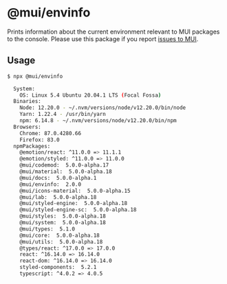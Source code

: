 # @mui/envinfo

Prints information about the current environment relevant to MUI packages to the console.
Please use this package if you report [issues to MUI](https://github.com/mui/mui/issues).

## Usage

```bash
$ npx @mui/envinfo

  System:
    OS: Linux 5.4 Ubuntu 20.04.1 LTS (Focal Fossa)
  Binaries:
    Node: 12.20.0 - ~/.nvm/versions/node/v12.20.0/bin/node
    Yarn: 1.22.4 - /usr/bin/yarn
    npm: 6.14.8 - ~/.nvm/versions/node/v12.20.0/bin/npm
  Browsers:
    Chrome: 87.0.4280.66
    Firefox: 83.0
  npmPackages:
    @emotion/react: ^11.0.0 => 11.1.1
    @emotion/styled: ^11.0.0 => 11.0.0
    @mui/codemod:  5.0.0-alpha.17
    @mui/material:  5.0.0-alpha.18
    @mui/docs:  5.0.0-alpha.1
    @mui/envinfo:  2.0.0
    @mui/icons-material:  5.0.0-alpha.15
    @mui/lab:  5.0.0-alpha.18
    @mui/styled-engine:  5.0.0-alpha.18
    @mui/styled-engine-sc:  5.0.0-alpha.18
    @mui/styles:  5.0.0-alpha.18
    @mui/system:  5.0.0-alpha.18
    @mui/types:  5.1.0
    @mui/core:  5.0.0-alpha.18
    @mui/utils:  5.0.0-alpha.18
    @types/react: ^17.0.0 => 17.0.0
    react: ^16.14.0 => 16.14.0
    react-dom: ^16.14.0 => 16.14.0
    styled-components:  5.2.1
    typescript: ^4.0.2 => 4.0.5
```
